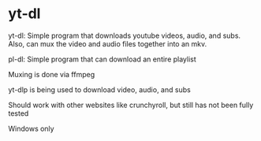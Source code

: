 # yt-dl
yt-dl: Simple program that downloads youtube videos, audio, and subs. Also, can mux the video and audio files together into an mkv.

pl-dl: Simple program that can download an entire playlist

Muxing is done via ffmpeg

yt-dlp is being used to download video, audio, and subs

Should work with other websites like crunchyroll, but still has not been fully tested

Windows only
